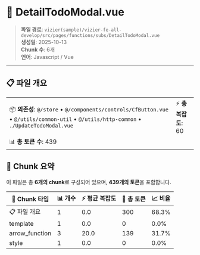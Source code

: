 # 📄 DetailTodoModal.vue

> **파일 경로**: `vizier(sample)/vizier-fe-all-develop/src/pages/functions/subs/DetailTodoModal.vue`  
> **생성일**: 2025-10-13  
> **Chunk 수**: 6개  
> **언어**: Javascript / Vue
---





## 📋 파일 개요

| | |
|--|--|
| 📦 **의존성**: `@/store` • `@/components/controls/CfButton.vue` • `@/utils/common-util` • `@/utils/http-common` • `./UpdateTodoModal.vue` | ⚡ **총 복잡도**: 60 |
| 📊 **총 토큰 수**: 439 |  |






## 🧩 Chunk 요약

이 파일은 총 **6개의 chunk**로 구성되어 있으며, **439개의 토큰**을 포함합니다.

| 🧩 Chunk 타입 | 📊 개수 | ⚡ 평균 복잡도 | 📝 총 토큰 | 📈 비율 |
|---------------|--------|-------------|----------|--------|
| 📋 파일 개요 | 1 | 0.0 | 300 | 68.3% |
| template | 1 | 0.0 | 0 | 0.0% |
| arrow_function | 3 | 20.0 | 139 | 31.7% |
| style | 1 | 0.0 | 0 | 0.0% |

